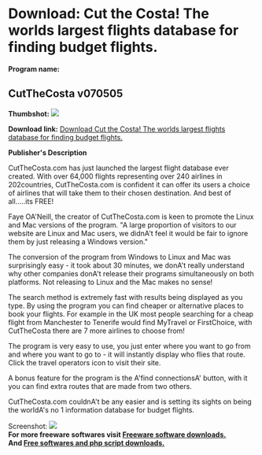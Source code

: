 # Download: Cut the Costa! The worlds largest flights database for finding budget flights.

**Program name:**

## CutTheCosta v070505

  
**Thumbshot:** ![](http://www.freewarefiles.com/screenshot/cutthecosta_md.gif)   
  
**Download link:** [Download Cut the Costa! The worlds largest flights database for finding budget flights.](http://freesoftwares.boysofts.com/CutTheCosta-V_program_25879.html)  
  


**Publisher's Description**  
  


CutTheCosta.com has just launched the largest flight database ever created. With over 64,000 flights representing over 240 airlines in 202countries, CutTheCosta.com is confident it can offer its users a choice of airlines that will take them to their chosen destination. And best of all.....its FREE! 

Faye OA'Neill, the creator of CutTheCosta.com is keen to promote the Linux and Mac versions of the program. "A large proportion of visitors to our website are Linux and Mac users, we didnA't feel it would be fair to ignore them by just releasing a Windows version."

The conversion of the program from Windows to Linux and Mac was surprisingly easy - it took about 30 minutes, we donA't really understand why other companies donA't release their programs simultaneously on both platforms. Not releasing to Linux and the Mac makes no sense!

The search method is extremely fast with results being displayed as you type. By using the program you can find cheaper or alternative places to book your flights. For example in the UK most people searching for a cheap flight from Manchester to Tenerife would find MyTravel or FirstChoice, with CutTheCosta there are 7 more airlines to choose from!

The program is very easy to use, you just enter where you want to go from and where you want to go to - it will instantly display who flies that route. Click the travel operators icon to visit their site.

A bonus feature for the program is the A'find connectionsA' button, with it you can find extra routes that are made from two others. 

CutTheCosta.com couldnA't be any easier and is setting its sights on being the worldA's no 1 information database for budget flights. 

  
  
Screenshot: ![](http://www.freewarefiles.com/screenshot/cutthecosta.gif)   
**For more freeware softwares visit [Freeware software downloads.](http://freesoftwares.boysofts.com/)**   
**And [Free softwares and php script downloads.](http://www.boysofts.com/)**

